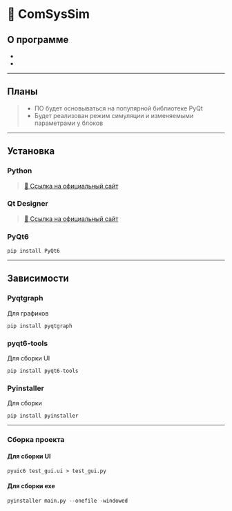 # 📡 ComSysSim

## О программе

+

+
---

## Планы
> + ПО будет основываться на популярной библиотеке PyQt
> + Будет реализован режим симуляции и изменяемыми параметрами у блоков

---
## Установка
### Python
>[🔗 Ссылка на официальный сайт ](https://www.python.org/downloads/ "Python")

### Qt Designer
>[🔗 Ссылка на официальный сайт ](https://build-system.fman.io/qt-designer-download "Qt Designer")


### PyQt6

```console
pip install PyQt6
```

---
## Зависимости
### Pyqtgraph
Для графиков
```
pip install pyqtgraph
```

### pyqt6-tools
Для сборки UI
```
pip install pyqt6-tools
```

### Pyinstaller
Для сборки
```
pip install pyinstaller
```

---
### Сборка проекта
#### Для сборки UI
```
pyuic6 test_gui.ui > test_gui.py
```
#### Для сборки exe
```
pyinstaller main.py --onefile -windowed
```

